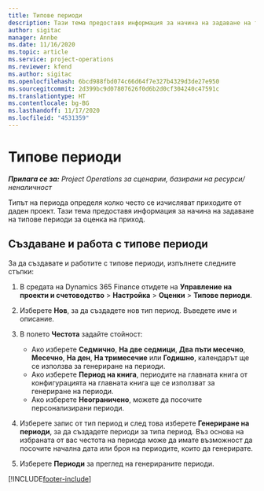 ```yaml
---
title: Типове периоди
description: Тази тема предоставя информация за начина на задаване на типове периоди за оценка на приход.
author: sigitac
manager: Annbe
ms.date: 11/16/2020
ms.topic: article
ms.service: project-operations
ms.reviewer: kfend
ms.author: sigitac
ms.openlocfilehash: 6bcd988fbd074c66d64f7e327b4329d3de27e950
ms.sourcegitcommit: 2d399bc9d07807626f0d6b2d0cf304240c47591c
ms.translationtype: HT
ms.contentlocale: bg-BG
ms.lasthandoff: 11/17/2020
ms.locfileid: "4531359"
---
```

# <a name="period-types"></a>Типове периоди

_**Прилага се за:** Project Operations за сценарии, базирани на ресурси/неналичност_

Типът на периода определя колко често се изчисляват приходите от даден проект. Тази тема предоставя информация за начина на задаване на типове периоди за оценка на приход. 

## <a name="create-and-work-with-period-types"></a>Създаване и работа с типове периоди
За да създавате и работите с типове периоди, изпълнете следните стъпки:

1. В средата на Dynamics 365 Finance отидете на **Управление на проекти и счетоводство** > **Настройка** > **Оценки** > **Типове периоди**.
2. Изберете **Нов**, за да създадете нов тип период. Въведете име и описание.
3. В полето **Честота** задайте стойност:

    - Ако изберете **Седмично**, **На две седмици**, **Два пъти месечно**, **Месечно**, **На ден**, **На тримесечие** или **Годишно**, календарът ще се използва за генериране на периоди. 
    - Ако изберете **Период на книга**, периодите на главната книга от конфигурацията на главната книга ще се използват за генериране на периоди.
    - Ако изберете **Неограничено**, можете да посочите персонализирани периоди.
4. Изберете запис от тип период и след това изберете **Генериране на периоди**, за да създадете периоди за типа период. Въз основа на избраната от вас честота на периода може да имате възможност да посочите начална дата или броя на периодите, които да генерирате.
5. Изберете **Периоди** за преглед на генерираните периоди.



[!INCLUDE[footer-include](../includes/footer-banner.md)]